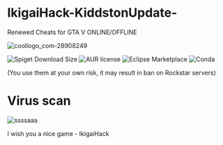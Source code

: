 # IkigaiHack-KiddstonUpdate-

Renewed Cheats for GTA V ONLINE/OFFLINE



![coollogo_com-28908249](https://user-images.githubusercontent.com/79818491/147389311-b9dd30b8-0255-43d6-b974-ec47469af065.gif)


<img alt="Spiget Download Size" src="https://img.shields.io/spiget/download-size/64353">
<img alt="AUR license" src="https://img.shields.io/aur/license/android-studio">
<img alt="Eclipse Marketplace" src="https://img.shields.io/eclipse-marketplace/last-update/notepad4e">
<img alt="Conda" src="https://img.shields.io/conda/pn/conda-forge/python?style=for-the-badge">

(You use them at your own risk, it may result in ban on Rockstar servers)

# Virus scan 
![ssssaaa](https://user-images.githubusercontent.com/79818491/147390188-4e2cd483-6eba-47d0-999a-7ba9e964ff76.png)


I wish you a nice game - IkigaiHack
